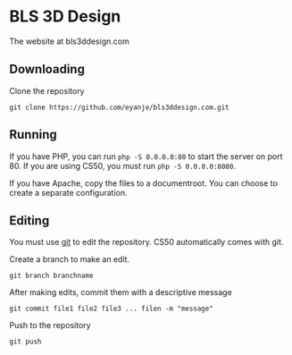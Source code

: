 # BLS 3D Design

The website at bls3ddesign.com

## Downloading

Clone the repository

```git clone https://github.com/eyanje/bls3ddesign.com.git```

## Running

If you have PHP, you can run `php -S 0.0.0.0:80` to start the server on port 80.
If you are using CS50, you must run `php -S 0.0.0.0:8080`.

If you have Apache, copy the files to a documentroot.
You can choose to create a separate configuration.

## Editing

You must use [git](https://git-scm.com/) to edit the repository.
CS50 automatically comes with git.

Create a branch to make an edit.

```git branch branchname```

After making edits, commit them with a descriptive message

```git commit file1 file2 file3 ... filen -m "message"```

Push to the repository

```git push```
